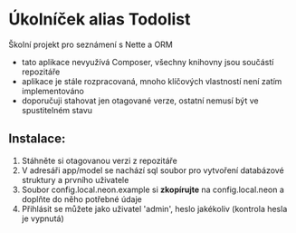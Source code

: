 Úkolníček alias Todolist
========================

Školní projekt pro seznámení s Nette a ORM

- tato aplikace nevyužívá Composer, všechny knihovny jsou součástí repozitáře
- aplikace je stále rozpracovaná, mnoho klíčových vlastností není zatím implementováno
- doporučuji stahovat jen otagované verze, ostatní nemusí být ve spustitelném stavu


Instalace:
---------

1. Stáhněte si otagovanou verzi z repozitáře
2. V adresáři app/model se nachází sql soubor pro vytvoření databázové struktury a prvního uživatele
3. Soubor config.local.neon.example si **zkopírujte** na config.local.neon a doplňte do něho potřebné údaje
4. Přihlásit se můžete jako uživatel 'admin', heslo jakékoliv (kontrola hesla je vypnutá)